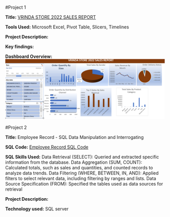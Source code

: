 #Project 1

**Title:** [VRINDA STORE 2022 SALES REPORT](https://github.com/Vchi5/Vchi5.github.io/blob/main/Mydashboard.xlsx)

**Tools Used:** Microsoft Excel, Pivot Table, Slicers, Timelines

**Project Description:**

**Key findings:**

**Dashboard Overview:**
![DashboardCapturee](DashboardCapturee.PNG)

#Project 2

**Title:** Employee Record - SQL Data Manipulation and Interrogating

**SQL Code:** [Employee Record SQL Code](https://github.com/Vchi5/Vchi5.github.io/blob/main/Employee_Record.sql)

**SQL Skills Used:**
Data Retrieval (SELECT): Queried and extracted specific information from the database.
Data Aggregation (SUM, COUNT): Calculated totals, such as sales and quantities, and counted records to analyze data trends.
Data Filtering (WHERE, BETWEEN, IN, AND): Applied filters to select relevant data, including filtering by ranges and lists.
Data Source Specification (FROM): Specified the tables used as data sources for retrieval

**Project Description:**
 
**Technology used:** SQL server
